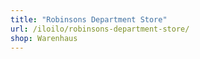 ```yaml
---
title: "Robinsons Department Store"
url: /iloilo/robinsons-department-store/
shop: Warenhaus
---
```

